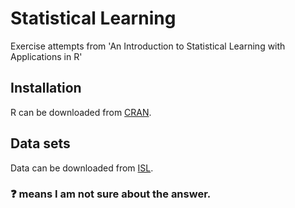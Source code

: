 # Statistical Learning

Exercise attempts from 'An Introduction to Statistical Learning with Applications in R'

## Installation

R can be downloaded from [CRAN](https://cran.r-project.org/).

## Data sets

Data can be downloaded from [ISL](http://www-bcf.usc.edu/~gareth/ISL/data.html).

### :question: means I am not sure about the answer.